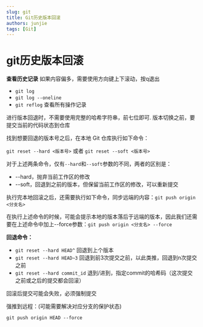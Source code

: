 ```yaml
---
slug: git
title: Git历史版本回滚
authors: junjie
tags: [Git]
---
```


# git历史版本回滚

**查看历史记录** 如果内容偏多，需要使用方向键上下滚动，按q退出

- `git log`
- `git log --oneline`
- `git reflog` 查看所有操作记录

<!--truncate-->

进行版本回退时，不需要使用完整的哈希字符串，前七位即可. 版本切换之前，要提交当前的代码状态到仓库

找到想要回退的版本号之后，在本地 Git 仓库执行如下命令：

`git reset --hard <版本号>` 或者 `git reset --soft <版本号>`

对于上述两条命令，仅有`--hard`和`--soft`参数的不同，两者的区别是：

- --hard，抛弃当前工作区的修改
- --soft，回退到之前的版本，但保留当前工作区的修改，可以重新提交

执行完本地回滚之后，还需要执行如下命令，同步远端的内容：`git push origin <分支名>`

在执行上述命令的时候，可能会提示本地的版本落后于远端的版本，因此我们还需要在上述命令中加上--force参数：`git push origin <分支名> --force`

**回退命令：**

* `git reset --hard HEAD^` 回退到上个版本
* `git reset --hard HEAD~3` 回退到前3次提交之前，以此类推，回退到n次提交之前
* `git reset --hard commit_id` 退到/进到，指定commit的哈希码（这次提交之前或之后的提交都会回滚）

回滚后提交可能会失败，必须强制提交

强推到远程：(可能需要解决对应分支的保护状态)

`git push origin HEAD --force`

